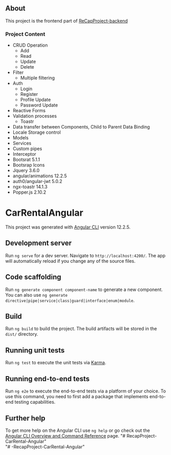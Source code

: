 ## About

This project is the frontend part of <a href="https://github.com/BekirSancak09/RecapProject-CarRental-WebAPI" target="_blank" rel="nofollow"> ReCapProject-backend</a> 

### Project Content
- CRUD Operation
  - Add
  - Read
  - Update
  - Delete
- Filter
  - Multiple filtering
- Auth
  - Login
  - Register
  - Profile Update
  - Password Update
- Reactive Forms
- Validation processes
  - Toastr
- Data transfer between Components, Child to Parent Data Binding
- Locale Storage control
- Models
- Services
- Custom pipes
- Interceptor
- Bootsrat 5.1.1
- Bootsrap Icons 
- Jquery 3.6.0
- angular/animations 12.2.5
- auth0/angular-jwt 5.0.2
- ngx-toastr 14.1.3
- Popper.js 2.10.2























# CarRentalAngular

This project was generated with [Angular CLI](https://github.com/angular/angular-cli) version 12.2.5.

## Development server

Run `ng serve` for a dev server. Navigate to `http://localhost:4200/`. The app will automatically reload if you change any of the source files.

## Code scaffolding

Run `ng generate component component-name` to generate a new component. You can also use `ng generate directive|pipe|service|class|guard|interface|enum|module`.

## Build

Run `ng build` to build the project. The build artifacts will be stored in the `dist/` directory.

## Running unit tests

Run `ng test` to execute the unit tests via [Karma](https://karma-runner.github.io).

## Running end-to-end tests

Run `ng e2e` to execute the end-to-end tests via a platform of your choice. To use this command, you need to first add a package that implements end-to-end testing capabilities.

## Further help

To get more help on the Angular CLI use `ng help` or go check out the [Angular CLI Overview and Command Reference](https://angular.io/cli) page.
"# RecapProject-CarRental-Angular"  
"# -RecapProject-CarRental-Angular" 
